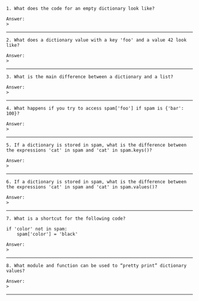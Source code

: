 ```
1. What does the code for an empty dictionary look like?
```
```
Answer:
>
```
-----------------------------------------------------
```
2. What does a dictionary value with a key 'foo' and a value 42 look like?
```
```
Answer:
>
```
-----------------------------------------------------
```
3. What is the main difference between a dictionary and a list?
```
```
Answer:
>
```
-----------------------------------------------------
```
4. What happens if you try to access spam['foo'] if spam is {'bar': 100}?
```
```
Answer:
>
```
-----------------------------------------------------
```
5. If a dictionary is stored in spam, what is the difference between the expressions 'cat' in spam and 'cat' in spam.keys()?
```
```
Answer:
>
```
-----------------------------------------------------
```
6. If a dictionary is stored in spam, what is the difference between the expressions 'cat' in spam and 'cat' in spam.values()?
```
```
Answer:
>
```
-----------------------------------------------------
```
7. What is a shortcut for the following code?

if 'color' not in spam:
    spam['color'] = 'black'
```
```
Answer:
>
```
-----------------------------------------------------
```
8. What module and function can be used to “pretty print” dictionary values?
```
```
Answer:
>
```
-----------------------------------------------------
